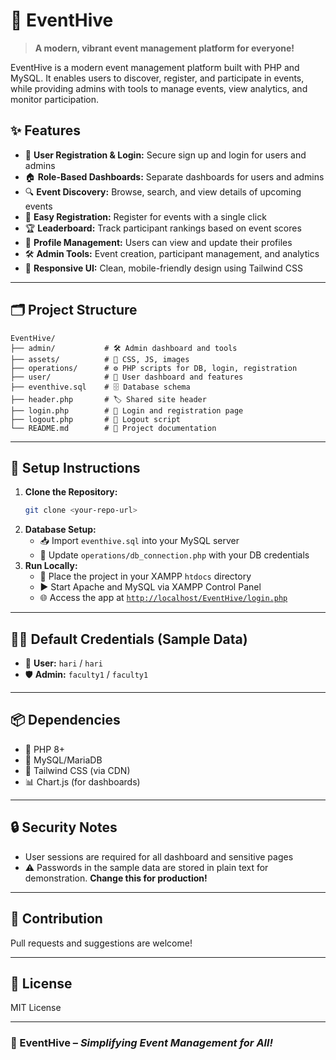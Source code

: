 # 🐝 EventHive

> **A modern, vibrant event management platform for everyone!**

EventHive is a modern event management platform built with PHP and MySQL. It enables users to discover, register, and participate in events, while providing admins with tools to manage events, view analytics, and monitor participation.



## ✨ Features

- 🔐 **User Registration & Login:** Secure sign up and login for users and admins
- 🏠 **Role-Based Dashboards:** Separate dashboards for users and admins
- 🔍 **Event Discovery:** Browse, search, and view details of upcoming events
- 📝 **Easy Registration:** Register for events with a single click
- 🏆 **Leaderboard:** Track participant rankings based on event scores
- 👤 **Profile Management:** Users can view and update their profiles
- 🛠️ **Admin Tools:** Event creation, participant management, and analytics
- 📱 **Responsive UI:** Clean, mobile-friendly design using Tailwind CSS

---

## 🗂️ Project Structure

```
EventHive/
├── admin/           # 🛠️ Admin dashboard and tools
├── assets/          # 🎨 CSS, JS, images
├── operations/      # ⚙️ PHP scripts for DB, login, registration
├── user/            # 👤 User dashboard and features
├── eventhive.sql    # 🗄️ Database schema
├── header.php       # 🏷️ Shared site header
├── login.php        # 🔐 Login and registration page
├── logout.php       # 🚪 Logout script
└── README.md        # 📖 Project documentation
```

---

## 🚀 Setup Instructions

1. **Clone the Repository:**
   ```bash
   git clone <your-repo-url>
   ```
2. **Database Setup:**
   - 📥 Import `eventhive.sql` into your MySQL server
   - 📝 Update `operations/db_connection.php` with your DB credentials
3. **Run Locally:**
   - 📂 Place the project in your XAMPP `htdocs` directory
   - ▶️ Start Apache and MySQL via XAMPP Control Panel
   - 🌐 Access the app at [`http://localhost/EventHive/login.php`](http://localhost/EventHive/login.php)

---

## 🧑‍💻 Default Credentials (Sample Data)
- 👤 **User:** `hari` / `hari`
- 🛡️ **Admin:** `faculty1` / `faculty1`

---

## 📦 Dependencies
- 🐘 PHP 8+
- 🐬 MySQL/MariaDB
- 🎨 Tailwind CSS (via CDN)
- 📊 Chart.js (for dashboards)

---

## 🔒 Security Notes
- User sessions are required for all dashboard and sensitive pages
- ⚠️ Passwords in the sample data are stored in plain text for demonstration. **Change this for production!**

---

## 🤝 Contribution
Pull requests and suggestions are welcome!

---

## 📄 License
MIT License

---

### 🐝 EventHive – *Simplifying Event Management for All!*
